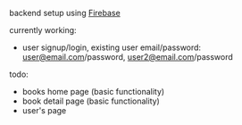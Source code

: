 backend setup using [Firebase](https://spotiobook-default-rtdb.firebaseio.com/) <br/>
    
currently working: 
- user signup/login, existing user email/password: user@email.com/password, user2@email.com/password

todo:
- books home page (basic functionality)
- book detail page (basic functionality)
- user's page
